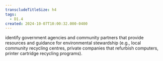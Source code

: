 ```yaml
---
transcludeTitleSize: h4
tags:
  - D1.4
created: 2024-10-07T10:00:32.000-0400
---
```

identify government agencies and community partners that provide resources and guidance for environmental stewardship (e.g., local community recycling centres, private companies that refurbish computers, printer cartridge recycling programs).